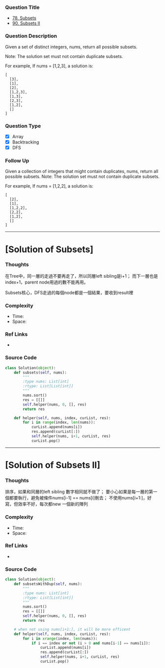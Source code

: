 ### Question Title
- [78. Subsets](https://leetcode.com/problems/subsets/?tab=Description)
- [90. Subsets II](https://leetcode.com/problems/subsets-ii/?tab=Description)

### Question Description
Given a set of distinct integers, nums, return all possible subsets.

Note: The solution set must not contain duplicate subsets.

For example,
If nums = [1,2,3], a solution is:

```
[
  [3],
  [1],
  [2],
  [1,2,3],
  [1,3],
  [2,3],
  [1,2],
  []
]
```

### Question Type
- [x] Array
- [x] Backtracking
- [x] DFS

### Follow Up
Given a collection of integers that might contain duplicates, nums, return all possible subsets.
Note: The solution set must not contain duplicate subsets.

For example,
If nums = [1,2,2], a solution is:

```
[
  [2],
  [1],
  [1,2,2],
  [2,2],
  [1,2],
  []
]
```
---------------------------------------------------------------------------
# [Solution of Subsets]


### Thoughts
在Tree中，同一層的走過不要再走了，所以同層left sibling是i+1；
而下一層也是index+1，parent node用過的數不能再用。

Subsets核心，DFS走過的每個node都是一個結果，要收到result裡


### Complexity
- Time:
- Space:


### Ref Links
-

### Source Code
```python
class Solution(object):
    def subsets(self, nums):
        """
        :type nums: List[int]
        :rtype: List[List[int]]
        """
        nums.sort()
        res = [[]]
        self.helper(nums, 0, [], res)
        return res

    def helper(self, nums, index, curList, res):
        for i in range(index, len(nums)):
            curList.append(nums[i])
            res.append(curList[:])
            self.helper(nums, i+1, curList, res)
            curList.pop()

```

---------------------------------------------------------------------------
# [Solution of Subsets II]


### Thoughts
排序，如果和同層的left sibling 數字相同就不做了；
要小心如果是每一層的第一個都要執行，避免被條件nums[i-1] == nums[i]刪去；
不使用nums[i+1:]，好寫，但效率不好，每次都new 一個新的陣列


### Complexity
- Time:
- Space:


### Ref Links
-

### Source Code
```python
class Solution(object):
    def subsetsWithDup(self, nums):
        """
        :type nums: List[int]
        :rtype: List[List[int]]
        """
        nums.sort()
        res = [[]]
        self.helper(nums, 0, [], res)
        return res

    # when not using nums[i+1:], it will be more efficent
    def helper(self, nums, index, curList, res):
        for i in xrange(index, len(nums)):
            if i == index or not (i > 0 and nums[i-1] == nums[i]):
                curList.append(nums[i])
                res.append(curList[:])
                self.helper(nums, i+1, curList, res)
                curList.pop()

```
